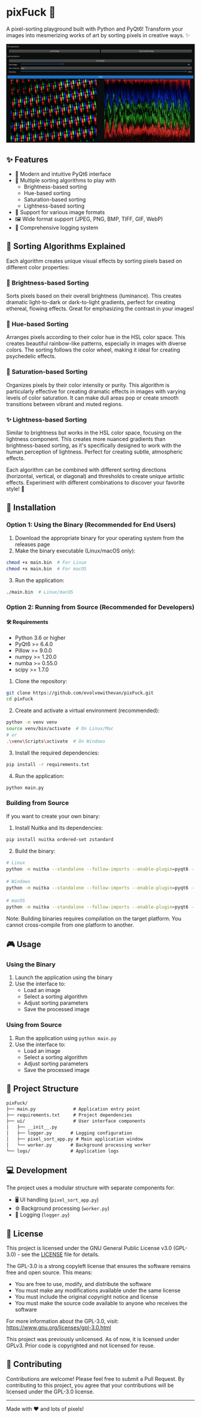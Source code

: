 # pixFuck 🎨

A pixel-sorting playground built with Python and PyQt6! Transform your images into mesmerizing works of art by sorting pixels in creative ways. ✨

![Preview](./assets/preview.webp)


## ✨ Features

- 🎯 Modern and intuitive PyQt6 interface
- 🔄 Multiple sorting algorithms to play with
  - Brightness-based sorting
  - Hue-based sorting
  - Saturation-based sorting
  - Lightness-based sorting
- 📸 Support for various image formats
- 🖼️ Wide format support (JPEG, PNG, BMP, TIFF, GIF, WebP)
- 📝 Comprehensive logging system

## 🎨 Sorting Algorithms Explained

Each algorithm creates unique visual effects by sorting pixels based on different color properties:

### 🌟 Brightness-based Sorting
Sorts pixels based on their overall brightness (luminance). This creates dramatic light-to-dark or dark-to-light gradients, perfect for creating ethereal, flowing effects. Great for emphasizing the contrast in your images!

### 🌈 Hue-based Sorting
Arranges pixels according to their color hue in the HSL color space. This creates beautiful rainbow-like patterns, especially in images with diverse colors. The sorting follows the color wheel, making it ideal for creating psychedelic effects.

### 💫 Saturation-based Sorting
Organizes pixels by their color intensity or purity. This algorithm is particularly effective for creating dramatic effects in images with varying levels of color saturation. It can make dull areas pop or create smooth transitions between vibrant and muted regions.

### ✨ Lightness-based Sorting
Similar to brightness but works in the HSL color space, focusing on the lightness component. This creates more nuanced gradients than brightness-based sorting, as it's specifically designed to work with the human perception of lightness. Perfect for creating subtle, atmospheric effects.

Each algorithm can be combined with different sorting directions (horizontal, vertical, or diagonal) and thresholds to create unique artistic effects. Experiment with different combinations to discover your favorite style! 🎯



## 🚀 Installation

### Option 1: Using the Binary (Recommended for End Users)

1. Download the appropriate binary for your operating system from the releases page
2. Make the binary executable (Linux/macOS only):
```bash
chmod +x main.bin  # For Linux
chmod +x main.bin  # For macOS
```
3. Run the application:
```bash
./main.bin  # Linux/macOS
```

### Option 2: Running from Source (Recommended for Developers)

#### 🛠️ Requirements

- Python 3.6 or higher
- PyQt6 >= 6.4.0
- Pillow >= 9.0.0
- numpy >= 1.20.0
- numba >= 0.55.0
- scipy >= 1.7.0

1. Clone the repository:
```bash
git clone https://github.com/evolvewithevan/pixFuck.git
cd pixFuck
```

2. Create and activate a virtual environment (recommended):
```bash
python -m venv venv
source venv/bin/activate  # On Linux/Mac
# or
.\venv\Scripts\activate  # On Windows
```

3. Install the required dependencies:
```bash
pip install -r requirements.txt
```

4. Run the application:
```bash
python main.py
```

### Building from Source

If you want to create your own binary:

1. Install Nuitka and its dependencies:
```bash
pip install nuitka ordered-set zstandard
```

2. Build the binary:
```bash
# Linux
python -m nuitka --standalone --follow-imports --enable-plugin=pyqt6 --include-package-data=PyQt6 --include-package-data=PIL --include-package-data=numpy --include-package-data=numba --include-package-data=scipy --include-data-dir=assets=assets --include-data-dir=ui=ui --onefile --remove-output main.py

# Windows
python -m nuitka --standalone --follow-imports --enable-plugin=pyqt6 --include-package-data=PyQt6 --include-package-data=PIL --include-package-data=numpy --include-package-data=numba --include-package-data=scipy --include-data-dir=assets=assets --include-data-dir=ui=ui --onefile --remove-output main.py

# macOS
python -m nuitka --standalone --follow-imports --enable-plugin=pyqt6 --include-package-data=PyQt6 --include-package-data=PIL --include-package-data=numpy --include-package-data=numba --include-package-data=scipy --include-data-dir=assets=assets --include-data-dir=ui=ui --onefile --remove-output main.py
```

Note: Building binaries requires compilation on the target platform. You cannot cross-compile from one platform to another.

## 🎮 Usage

### Using the Binary
1. Launch the application using the binary
2. Use the interface to:
   - Load an image
   - Select a sorting algorithm
   - Adjust sorting parameters
   - Save the processed image

### Using from Source
1. Run the application using `python main.py`
2. Use the interface to:
   - Load an image
   - Select a sorting algorithm
   - Adjust sorting parameters
   - Save the processed image

## 📁 Project Structure

```
pixFuck/
├── main.py              # Application entry point
├── requirements.txt     # Project dependencies
├── ui/                  # User interface components
│   ├── __init__.py
│   ├── logger.py       # Logging configuration
│   ├── pixel_sort_app.py # Main application window
│   └── worker.py       # Background processing worker
└── logs/               # Application logs
```

## 💻 Development

The project uses a modular structure with separate components for:
- 🖥️ UI handling (`pixel_sort_app.py`)
- ⚙️ Background processing (`worker.py`)
- 📝 Logging (`logger.py`)

## 📜 License

This project is licensed under the GNU General Public License v3.0 (GPL-3.0) - see the [LICENSE](LICENSE) file for details.

The GPL-3.0 is a strong copyleft license that ensures the software remains free and open source. This means:
- You are free to use, modify, and distribute the software
- You must make any modifications available under the same license
- You must include the original copyright notice and license
- You must make the source code available to anyone who receives the software

For more information about the GPL-3.0, visit: https://www.gnu.org/licenses/gpl-3.0.html

This project was previously unlicensed. As of now, it is licensed under GPLv3. Prior code is copyrighted and not licensed for reuse.

## 🤝 Contributing

Contributions are welcome! Please feel free to submit a Pull Request. By contributing to this project, you agree that your contributions will be licensed under the GPL-3.0 license.

---

Made with ❤️ and lots of pixels! 
